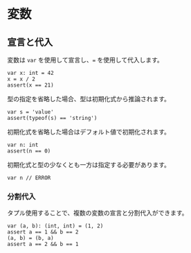 # 変数

## 宣言と代入

変数は `var` を使用して宣言し、`=` を使用して代入します。

```
var x: int = 42
x = x / 2
assert(x == 21)
```

型の指定を省略した場合、型は初期化式から推論されます。

```
var s = 'value'
assert(typeof(s) == 'string')
```

初期化式を省略した場合はデフォルト値で初期化されます。

```
var n: int
assert(n == 0)
```

初期化式と型の少なくとも一方は指定する必要があります。

```
var n // ERROR
```

### 分割代入

タプル使用することで、複数の変数の宣言と分割代入ができます。

```
var (a, b): (int, int) = (1, 2)
assert a == 1 && b == 2
(a, b) = (b, a)
assert a == 2 && b == 1
```
